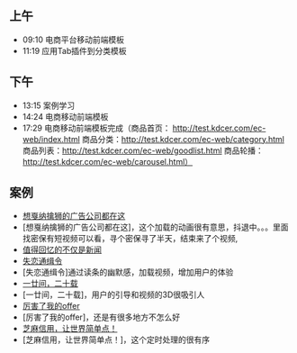 ## 上午
* 09:10 电商平台移动前端模板
* 11:19 应用Tab插件到分类模板
## 下午
* 13:15 案例学习
* 14:24 电商移动前端模板
* 17:29 电商移动前端模板完成（商品首页： http://test.kdcer.com/ec-web/index.html
商品分类：http://test.kdcer.com/ec-web/category.html
商品列表：http://test.kdcer.com/ec-web/goodlist.html
商品轮播：http://test.kdcer.com/ec-web/carousel.html）
## 案例
* [想戛纳擒狮的广告公司都在这](http://tsa.wearewer.com/)
* [想戛纳擒狮的广告公司都在这]，这个加载的动画很有意思，抖退中。。。里面找密保有短视频可以看，寻个密保寻了半天，结束来了个视频,
* [值得回忆的不仅是新闻](http://go.163.com/2017/0629/recallcomment/)
* [失恋通缉令](http://www.h5-share.com/cases/201706/sltjl.html)
* [失恋通缉令]通过读条的幽默感，加载视频，增加用户的体验
* [一廿间，二十载](https://3g.163.com/wap/special/the_20th_of_netease/)
* [一廿间，二十载]，用户的引导和视频的3D很吸引人
* [厉害了我的offer](http://offer.mse.sogou.com/)
* [厉害了我的offer]，还是有很多地方不怎么好
* [芝麻信用，让世界简单点！](http://ali-zmxy.h5.neone.com.cn/index.php)
* [芝麻信用，让世界简单点！]，这个定时处理的很有序
